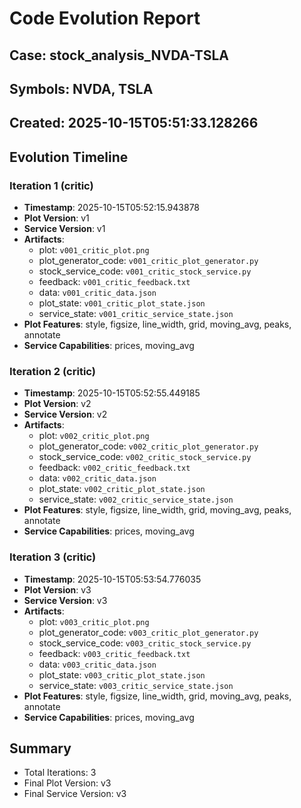 # Code Evolution Report
## Case: stock_analysis_NVDA-TSLA
## Symbols: NVDA, TSLA
## Created: 2025-10-15T05:51:33.128266

## Evolution Timeline


### Iteration 1 (critic)
- **Timestamp**: 2025-10-15T05:52:15.943878
- **Plot Version**: v1
- **Service Version**: v1
- **Artifacts**:
  - plot: `v001_critic_plot.png`
  - plot_generator_code: `v001_critic_plot_generator.py`
  - stock_service_code: `v001_critic_stock_service.py`
  - feedback: `v001_critic_feedback.txt`
  - data: `v001_critic_data.json`
  - plot_state: `v001_critic_plot_state.json`
  - service_state: `v001_critic_service_state.json`
- **Plot Features**: style, figsize, line_width, grid, moving_avg, peaks, annotate
- **Service Capabilities**: prices, moving_avg

### Iteration 2 (critic)
- **Timestamp**: 2025-10-15T05:52:55.449185
- **Plot Version**: v2
- **Service Version**: v2
- **Artifacts**:
  - plot: `v002_critic_plot.png`
  - plot_generator_code: `v002_critic_plot_generator.py`
  - stock_service_code: `v002_critic_stock_service.py`
  - feedback: `v002_critic_feedback.txt`
  - data: `v002_critic_data.json`
  - plot_state: `v002_critic_plot_state.json`
  - service_state: `v002_critic_service_state.json`
- **Plot Features**: style, figsize, line_width, grid, moving_avg, peaks, annotate
- **Service Capabilities**: prices, moving_avg

### Iteration 3 (critic)
- **Timestamp**: 2025-10-15T05:53:54.776035
- **Plot Version**: v3
- **Service Version**: v3
- **Artifacts**:
  - plot: `v003_critic_plot.png`
  - plot_generator_code: `v003_critic_plot_generator.py`
  - stock_service_code: `v003_critic_stock_service.py`
  - feedback: `v003_critic_feedback.txt`
  - data: `v003_critic_data.json`
  - plot_state: `v003_critic_plot_state.json`
  - service_state: `v003_critic_service_state.json`
- **Plot Features**: style, figsize, line_width, grid, moving_avg, peaks, annotate
- **Service Capabilities**: prices, moving_avg

## Summary
- Total Iterations: 3
- Final Plot Version: v3
- Final Service Version: v3
